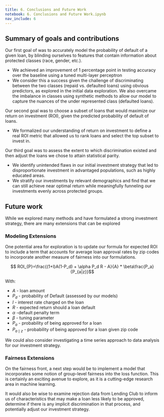 ```yaml
---
title: 6. Conclusions and Future Work
notebook: 6. Conclusions and Future Work.ipynb
nav_include: 6
---
```


## Summary of goals and contributions

Our first goal of was to accurately model the probability of default of a given loan, by blinding ourselves to features that contain information about protected classes (race, gender, etc.).
- We achieved an improvement of 1 percentage point in testing accuracy over the baseline using a tuned multi-layer perceptron
- We consider this a success given the challenge of discriminating between the two classes (repaid vs. defaulted loans) using obvious predictors, as explored in the initial data exploration. We also overcame the imbalance in classes using synthetic methods to allow our model to capture the nuances of the under represented class (defaulted loans).


Our second goal was to choose a subset of loans that would maximize our return on investment (ROI), given the predicted probability of default of loans.

- We formalized our understanding of return on investment to define a real ROI metric that allowed us to rank loans and select the top subset to invest in.

Our third goal was to assess the extent to which discrimination existed and then adjust the loans we chose to attain statistical parity. 

- We identify unintended flaws in our initial investment strategy that led to disproportionate investment in advantaged populations, such as highly educated areas.
- We stratify our investments by relevant demographics and find that we can still achieve near optimal return while meaningfully funneling our investments evenly across protected groups.

## Future work

While we explored many methods and have formulated a strong investment strategy, there are many extensions that can be explored

### Modeling Extensions

One potential area for exploration is to update our formula for expected ROI to include a term that accounts for average loan approval rates by zip codes to incorporate another measure of fairness into our formulations.

$$ ROI_{P}=\frac{(1+I)A(1-P_d) + \alpha P_d R - A}{A} * \beta\frac{P_a}{P_{a|z}}$$

With: 
* $A$   - loan amount
* $P_d$ - probability of Default (assessed by our models)
* $I$   - interest rate charged on the loan
* $R$   - expected return should a loan default
* $\alpha$ -default penalty term
* $\beta$ - tuning parameter
* $P_a$ - probability of being approved for a loan 
* $P_{a\mid{z}}$ - probability of being approved for a loan given zip code

We could also consider investigating a time series approach to data analysis for our investment strategy.

### Fairness Extensions

On the fairness front, a next step would be to implement a model that incorporates some notion of group-level fairness into the loss function. This is certainly an exciting avenue to explore, as it is a cutting-edge research area in machine learning.

It would also be wise to examine rejection data from Lending Club to inform us of characteristics that may make a loan less likely to be approved, determine if there is any implicit discrimination in that process, and potentially adjust our investment strategy.

